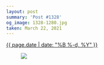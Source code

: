 ```yaml
---
layout: post
summary: 'Post #1328'
og_image: 1328-1280.jpg
taken: March 22, 2021
---
```


<div class="post">
 <time>
  <a href="/1328">
   {{ page.date | date: "%B %-d, %Y" }}
  </a>
 </time>
 <a href="/1328">
  <figure data-taken="3/22/2021">
   <img sizes="(min-width: 700px) 50vw, calc(100vw - 2rem)" src="{{ site.assets_url }}/1328-640.jpg" srcset="{{ site.assets_url }}/1328-320.jpg 320w, {{ site.assets_url }}/1328-640.jpg 640w, {{ site.assets_url }}/1328-960.jpg 960w, {{ site.assets_url }}/1328-1280.jpg 1280w"/>
  </figure>
 </a>
</div>
